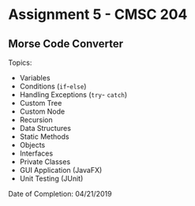 # Assignment 5 - CMSC 204
## Morse Code Converter

Topics:
- Variables
- Conditions (```if```-```else```)
- Handling Exceptions (```try```- ```catch```)
- Custom Tree
- Custom Node
- Recursion
- Data Structures
- Static Methods
- Objects
- Interfaces
- Private Classes
- GUI Application (JavaFX)
- Unit Testing (JUnit)

Date of Completion: 04/21/2019
